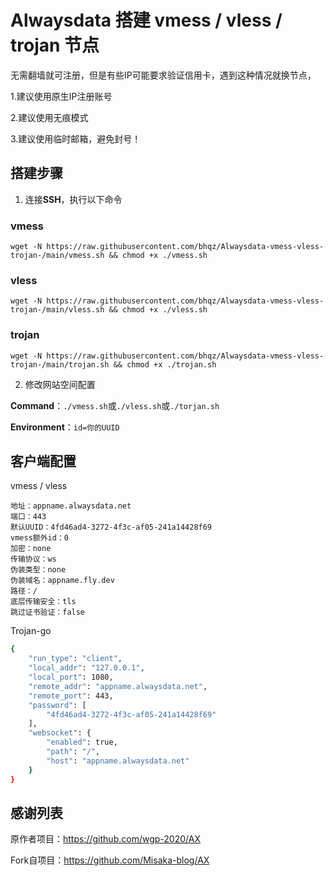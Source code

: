 
# Alwaysdata 搭建 vmess / vless / trojan 节点

无需翻墙就可注册，但是有些IP可能要求验证信用卡，遇到这种情况就换节点，

1.建议使用原生IP注册账号

2.建议使用无痕模式

3.建议使用临时邮箱，避免封号！

## 搭建步骤

1. 连接**SSH**，执行以下命令

### vmess

```shell
wget -N https://raw.githubusercontent.com/bhqz/Alwaysdata-vmess-vless-trojan-/main/vmess.sh && chmod +x ./vmess.sh
```

### vless

```shell
wget -N https://raw.githubusercontent.com/bhqz/Alwaysdata-vmess-vless-trojan-/main/vless.sh && chmod +x ./vless.sh
```

### trojan

```shell
wget -N https://raw.githubusercontent.com/bhqz/Alwaysdata-vmess-vless-trojan-/main/trojan.sh && chmod +x ./trojan.sh
```

2. 修改网站空间配置

**Command**：```./vmess.sh```或```./vless.sh```或```./torjan.sh```

**Environment**：```id=你的UUID```


## 客户端配置

vmess / vless

```
地址：appname.alwaysdata.net
端口：443
默认UUID：4fd46ad4-3272-4f3c-af05-241a14428f69
vmess额外id：0
加密：none
传输协议：ws
伪装类型：none
伪装域名：appname.fly.dev
路径：/
底层传输安全：tls
跳过证书验证：false
```

Trojan-go

```bash
{
    "run_type": "client",
    "local_addr": "127.0.0.1",
    "local_port": 1080,
    "remote_addr": "appname.alwaysdata.net",
    "remote_port": 443,
    "password": [
        "4fd46ad4-3272-4f3c-af05-241a14428f69"
    ],
    "websocket": {
        "enabled": true,
        "path": "/",
        "host": "appname.alwaysdata.net"
    }
}
```

## 感谢列表

原作者项目：https://github.com/wgp-2020/AX

Fork自项目：https://github.com/Misaka-blog/AX
